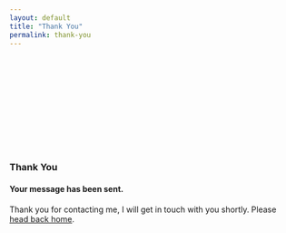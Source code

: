 ```yaml
---
layout: default
title: "Thank You"
permalink: thank-you
---
```


<div class="page-content wc-container">
  <h3 style="margin-top: 200px;">Thank You</h3>
  <h4>Your message has been sent.</h4>
  <p>Thank you for contacting me, I will get in touch with you shortly. Please <a href="{{ site.baseurl }}">head back home</a>.</p>
</div>
